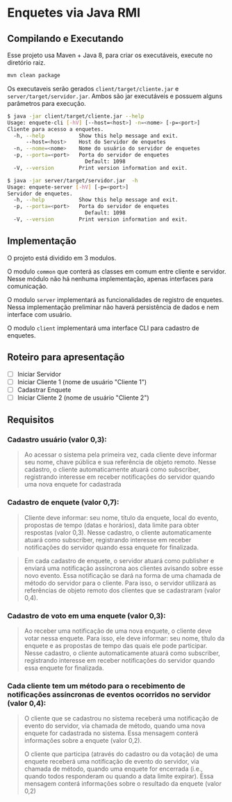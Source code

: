 # Enquetes via Java RMI

## Compilando e Executando

Esse projeto usa Maven + Java 8, para criar os executáveis, execute no diretório raiz.

```bash
mvn clean package
```

Os executaveis serão gerados `client/target/cliente.jar` e `server/target/servidor.jar`. Ambos são jar executáveis e possuem alguns parâmetros para execução.

```bash
$ java -jar client/target/cliente.jar --help
Usage: enquete-cli [-hV] [--host=<host>] -n=<nome> [-p=<port>]
Cliente para acesso a enquetes.
  -h, --help           Show this help message and exit.
      --host=<host>    Host do Servidor de enquetes
  -n, --nome=<nome>    Nome do usuário do servidor de enquetes
  -p, --porta=<port>   Porta do servidor de enquetes
                         Default: 1098
  -V, --version        Print version information and exit.

```

```bash
$ java -jar server/target/servidor.jar  -h
Usage: enquete-server [-hV] [-p=<port>]
Servidor de enquetes.
  -h, --help           Show this help message and exit.
  -p, --porta=<port>   Porta do servidor de enquetes
                         Default: 1098
  -V, --version        Print version information and exit.
```

## Implementação

O projeto está dividido em 3 modulos. 

O modulo `common` que conterá as classes em comum entre cliente e servidor. Nesse módulo não há nenhuma implementação, apenas interfaces para comunicação.

O modulo `server` implementará as funcionalidades de registro de enquetes. Nessa implementação preliminar não haverá persistência de dados e nem interface com usuário.

O modulo `client` implementará uma interface CLI para cadastro de enquetes.

## Roteiro para apresentação

* [ ] Iniciar Servidor
* [ ] Iniciar Cliente 1 (nome de usuário "Cliente 1")
* [ ] Cadastrar Enquete
* [ ] Iniciar Cliente 2 (nome de usuário "Cliente 2") 

## Requisitos

### Cadastro usuário (valor 0,3):

> Ao acessar o sistema pela primeira vez, cada cliente deve
> informar seu nome, chave pública e sua referência de objeto
> remoto. Nesse cadastro, o cliente automaticamente atuará
> como subscriber, registrando interesse em receber
> notificações do servidor quando uma nova enquete for
> cadastrada

### Cadastro de enquete (valor 0,7):

> Cliente deve informar: seu nome, título da enquete, local do
> evento, propostas de tempo (datas e horários), data limite para
> obter respostas (valor 0,3). Nesse cadastro, o cliente
> automaticamente atuará como subscriber, registrando
> interesse em receber notificações do servidor quando essa
> enquete for finalizada.

> Em cada cadastro de enquete, o servidor atuará como
> publisher e enviará uma notificação assíncrona aos clientes
> avisando sobre esse novo evento. Essa notificação se dará na
> forma de uma chamada de método do servidor para o cliente.
> Para isso, o servidor utilizará as referências de objeto remoto
> dos clientes que se cadastraram (valor 0,4).

### Cadastro de voto em uma enquete (valor 0,3):

> Ao receber uma notificação de uma nova enquete, o cliente
> deve votar nessa enquete. Para isso, ele deve informar: seu
> nome, título da enquete e as propostas de tempo das quais ele
> pode participar. Nesse cadastro, o cliente automaticamente
> atuará como subscriber, registrando interesse em receber
> notificações do servidor quando essa enquete for finalizada.

### Cada cliente tem um método para o recebimento de notificações assíncronas de eventos ocorridos no servidor (valor 0,4):

> O cliente que se cadastrou no sistema receberá uma notificação
> de evento do servidor, via chamada de método, quando uma
> nova enquete for cadastrada no sistema. Essa mensagem conterá
> informações sobre a enquete (valor 0,2).
>
> O cliente que participa (através do cadastro ou da votação) de
> uma enquete receberá uma notificação de evento do servidor, via
> chamada de método, quando uma enquete for encerrada (i.e.,
> quando todos responderam ou quando a data limite expirar). Essa
> mensagem conterá informações sobre o resultado da enquete
> (valor 0,2)